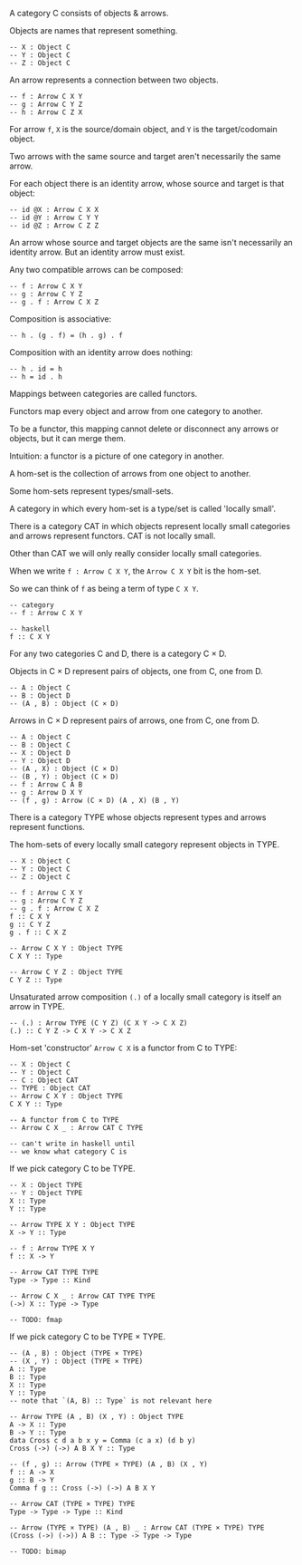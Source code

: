 A category C consists of objects & arrows.

Objects are names that represent something.

```
-- X : Object C
-- Y : Object C
-- Z : Object C
```

An arrow represents a connection between two objects.

```
-- f : Arrow C X Y
-- g : Arrow C Y Z
-- h : Arrow C Z X
```

For arrow `f`, `X` is the source/domain object, and `Y` is the target/codomain object.

Two arrows with the same source and target aren't necessarily the same arrow.

For each object there is an identity arrow, whose source and target is that
object:

```
-- id @X : Arrow C X X
-- id @Y : Arrow C Y Y
-- id @Z : Arrow C Z Z
```

An arrow whose source and target objects are the same isn't necessarily an
identity arrow.  But an identity arrow must exist.

Any two compatible arrows can be composed:

```
-- f : Arrow C X Y
-- g : Arrow C Y Z
-- g . f : Arrow C X Z
```

Composition is associative:

```
-- h . (g . f) = (h . g) . f
```

Composition with an identity arrow does nothing:

```
-- h . id = h
-- h = id . h
```

Mappings between categories are called functors.

Functors map every object and arrow from one category to another.

To be a functor, this mapping cannot delete or disconnect any arrows or
objects, but it can merge them.

Intuition: a functor is a picture of one category in another.

A hom-set is the collection of arrows from one object to another.

Some hom-sets represent types/small-sets.

A category in which every hom-set is a type/set is called 'locally small'.

There is a category CAT in which objects represent locally small categories and arrows
represent functors.  CAT is not locally small.

Other than CAT we will only really consider locally small categories.

When we write `f : Arrow C X Y`, the `Arrow C X Y` bit is the hom-set.

So we can think of `f` as being a term of type `C X Y`.

```
-- category
-- f : Arrow C X Y

-- haskell
f :: C X Y
```

For any two categories C and D, there is a category C × D.

Objects in C × D represent pairs of objects, one from C, one from D.

```
-- A : Object C
-- B : Object D
-- (A , B) : Object (C × D)
```

Arrows in C × D represent pairs of arrows, one from C, one from D.

```
-- A : Object C
-- B : Object C
-- X : Object D
-- Y : Object D
-- (A , X) : Object (C × D)
-- (B , Y) : Object (C × D)
-- f : Arrow C A B
-- g : Arrow D X Y
-- (f , g) : Arrow (C × D) (A , X) (B , Y)
```

There is a category TYPE whose objects represent types and arrows represent functions.

The hom-sets of every locally small category represent objects in TYPE.

```
-- X : Object C
-- Y : Object C
-- Z : Object C

-- f : Arrow C X Y
-- g : Arrow C Y Z
-- g . f : Arrow C X Z
f :: C X Y
g :: C Y Z
g . f :: C X Z

-- Arrow C X Y : Object TYPE
C X Y :: Type

-- Arrow C Y Z : Object TYPE
C Y Z :: Type
```

Unsaturated arrow composition `(.)` of a locally small category is itself an
arrow in TYPE.

```
-- (.) : Arrow TYPE (C Y Z) (C X Y -> C X Z)
(.) :: C Y Z -> C X Y -> C X Z
```

Hom-set 'constructor' `Arrow C X` is a functor from C to TYPE:

```
-- X : Object C
-- Y : Object C
-- C : Object CAT
-- TYPE : Object CAT
-- Arrow C X Y : Object TYPE
C X Y :: Type

-- A functor from C to TYPE
-- Arrow C X _ : Arrow CAT C TYPE

-- can't write in haskell until
-- we know what category C is
```

If we pick category C to be TYPE.

```
-- X : Object TYPE
-- Y : Object TYPE
X :: Type
Y :: Type

-- Arrow TYPE X Y : Object TYPE
X -> Y :: Type

-- f : Arrow TYPE X Y
f :: X -> Y

-- Arrow CAT TYPE TYPE
Type -> Type :: Kind

-- Arrow C X _ : Arrow CAT TYPE TYPE
(->) X :: Type -> Type

-- TODO: fmap

```

If we pick category C to be TYPE × TYPE.

```
-- (A , B) : Object (TYPE × TYPE)
-- (X , Y) : Object (TYPE × TYPE)
A :: Type
B :: Type
X :: Type
Y :: Type
-- note that `(A, B) :: Type` is not relevant here

-- Arrow TYPE (A , B) (X , Y) : Object TYPE
A -> X :: Type
B -> Y :: Type
data Cross c d a b x y = Comma (c a x) (d b y)
Cross (->) (->) A B X Y :: Type

-- (f , g) :: Arrow (TYPE × TYPE) (A , B) (X , Y)
f :: A -> X
g :: B -> Y
Comma f g :: Cross (->) (->) A B X Y

-- Arrow CAT (TYPE × TYPE) TYPE
Type -> Type -> Type :: Kind

-- Arrow (TYPE × TYPE) (A , B) _ : Arrow CAT (TYPE × TYPE) TYPE
(Cross (->) (->)) A B :: Type -> Type -> Type

-- TODO: bimap
```

